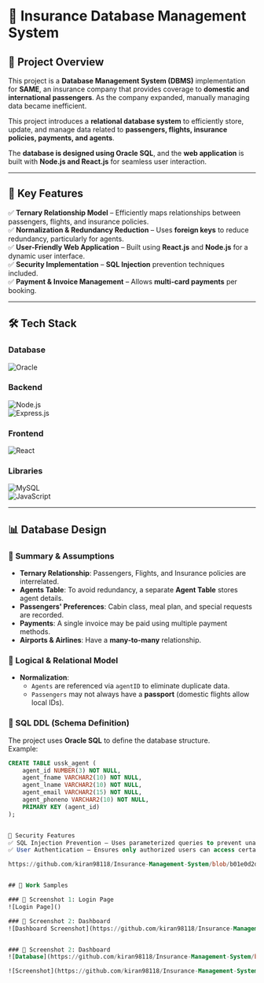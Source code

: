 # 🏦 Insurance Database Management System

## 📌 Project Overview  
This project is a **Database Management System (DBMS)** implementation for **SAME**, an insurance company that provides coverage to **domestic and international passengers**. As the company expanded, manually managing data became inefficient.  

This project introduces a **relational database system** to efficiently store, update, and manage data related to **passengers, flights, insurance policies, payments, and agents**.  

The **database is designed using Oracle SQL**, and the **web application** is built with **Node.js and React.js** for seamless user interaction.  

---

## 🚀 Key Features  
✅ **Ternary Relationship Model** – Efficiently maps relationships between passengers, flights, and insurance policies.  
✅ **Normalization & Redundancy Reduction** – Uses **foreign keys** to reduce redundancy, particularly for agents.  
✅ **User-Friendly Web Application** – Built using **React.js** and **Node.js** for a dynamic user interface.  
✅ **Security Implementation** – **SQL Injection** prevention techniques included.  
✅ **Payment & Invoice Management** – Allows **multi-card payments** per booking.  

---

## 🛠 Tech Stack  

### **Database**  
![Oracle](https://img.shields.io/badge/Oracle_SQL-F80000?style=for-the-badge&logo=oracle&logoColor=white)  

### **Backend**  
![Node.js](https://img.shields.io/badge/Node.js-43853D?style=for-the-badge&logo=node.js&logoColor=white)  
![Express.js](https://img.shields.io/badge/Express.js-000000?style=for-the-badge&logo=express&logoColor=white)  

### **Frontend**  
![React](https://img.shields.io/badge/React.js-61DAFB?style=for-the-badge&logo=react&logoColor=black)  

### **Libraries**  
![MySQL](https://img.shields.io/badge/MySQL-4479A1?style=for-the-badge&logo=mysql&logoColor=white)  
![JavaScript](https://img.shields.io/badge/JavaScript-F7DF1E?style=for-the-badge&logo=javascript&logoColor=black)  

---

## 📊 Database Design  

### **📌 Summary & Assumptions**  
- **Ternary Relationship**: Passengers, Flights, and Insurance policies are interrelated.  
- **Agents Table**: To avoid redundancy, a separate **Agent Table** stores agent details.  
- **Passengers' Preferences**: Cabin class, meal plan, and special requests are recorded.  
- **Payments**: A single invoice may be paid using multiple payment methods.  
- **Airports & Airlines**: Have a **many-to-many** relationship.  

### **📌 Logical & Relational Model**  
- **Normalization**:  
  - `Agents` are referenced via `agentID` to eliminate duplicate data.  
  - `Passengers` may not always have a **passport** (domestic flights allow local IDs).  

### **📌 SQL DDL (Schema Definition)**  
The project uses **Oracle SQL** to define the database structure.  
Example:
```sql
CREATE TABLE ussk_agent (
    agent_id NUMBER(3) NOT NULL,
    agent_fname VARCHAR2(10) NOT NULL,
    agent_lname VARCHAR2(10) NOT NULL,
    agent_email VARCHAR2(15) NOT NULL,
    agent_phoneno VARCHAR2(10) NOT NULL,
    PRIMARY KEY (agent_id)
);


🔐 Security Features
✅ SQL Injection Prevention – Uses parameterized queries to prevent unauthorized access.
✅ User Authentication – Ensures only authorized users can access certain data.

https://github.com/kiran98118/Insurance-Management-System/blob/b01e0d2d3e810b991f6a4deee4be6bfbbcfab7cd/Images/Screen%20Shot%202025-03-02%20at%202.21.34%20PM.png


## 📸 Work Samples

### 🔹 Screenshot 1: Login Page
![Login Page]()

### 🔹 Screenshot 2: Dashboard
![Dashboard Screenshot](https://github.com/kiran98118/Insurance-Management-System/blob/b01e0d2d3e810b991f6a4deee4be6bfbbcfab7cd/Images/Screen%20Shot%202025-03-02%20at%202.21.34%20PM.png?raw=true)


### 🔹 Screenshot 2: Dashboard
![Database](https://github.com/kiran98118/Insurance-Management-System/blob/b01e0d2d3e810b991f6a4deee4be6bfbbcfab7cd/Images/Screen%20Shot%202025-03-02%20at%202.21.34%20PM.png?raw=true)

![Screenshot](https://github.com/kiran98118/Insurance-Management-System/blob/b01e0d2d3e810b991f6a4deee4be6bfbbcfab7cd/Images/Screen%20Shot%202025-03-02%20at%202.21.34%20PM.png?raw=true)
